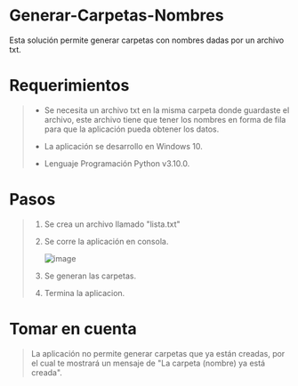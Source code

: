 # Generar-Carpetas-Nombres

Esta solución permite generar carpetas con nombres dadas por un archivo txt.

# Requerimientos

> - Se necesita un archivo txt en la misma carpeta donde guardaste el archivo, este archivo tiene que tener los nombres en forma de fila para que la aplicación pueda obtener los datos.
> 
> - La aplicación se desarrollo en Windows 10. 
> 
> - Lenguaje Programación Python v3.10.0.

# Pasos

> 1. Se crea un archivo llamado "lista.txt"
> 2. Se corre la aplicación en consola.
> 
>    ![image](https://user-images.githubusercontent.com/91709827/167010652-f52699fa-7406-4e1b-bc45-d0bfab4020cf.png)
>
> 3. Se generan las carpetas.
>
> 4. Termina la aplicacion.

# Tomar en cuenta

> La aplicación no permite generar carpetas que ya están creadas, por el cual te mostrará un mensaje de "La carpeta (nombre) ya está creada".
